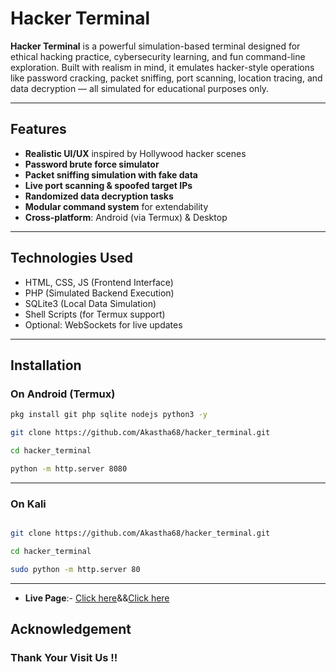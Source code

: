 # Hacker Terminal

**Hacker Terminal** is a powerful simulation-based terminal designed for ethical hacking practice, cybersecurity learning, and fun command-line exploration. Built with realism in mind, it emulates hacker-style operations like password cracking, packet sniffing, port scanning, location tracing, and data decryption — all simulated for educational purposes only.

---

## Features

- **Realistic UI/UX** inspired by Hollywood hacker scenes
- **Password brute force simulator**
- **Packet sniffing simulation with fake data**
- **Live port scanning & spoofed target IPs**
- **Randomized data decryption tasks**
- **Modular command system** for extendability
- **Cross-platform**: Android (via Termux) & Desktop

---

## Technologies Used

- HTML, CSS, JS (Frontend Interface)
- PHP (Simulated Backend Execution)
- SQLite3 (Local Data Simulation)
- Shell Scripts (for Termux support)
- Optional: WebSockets for live updates

---

## Installation

### On Android (Termux)

```bash
pkg install git php sqlite nodejs python3 -y
```
```bash
git clone https://github.com/Akastha68/hacker_terminal.git
```
```bash
cd hacker_terminal
```
```bash
python -m http.server 8080
```
---

### On Kali 

```bash sudo apt install git php sqlite nodejs -y
```
```bash
git clone https://github.com/Akastha68/hacker_terminal.git
```
```bash 
cd hacker_terminal
```
```bash
sudo python -m http.server 80
```
---

- **Live Page**:- <a href="akashk.unaux.com/hacker">Click here</a>&&<a href="akastha68.github.io/hacker_terminal">Click here</a>

## Acknowledgement

### Thank Your Visit Us !!
